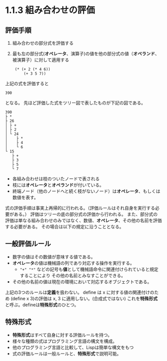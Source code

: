 # 1.1.3 組み合わせの評価

## 評価手順
1. 組み合わせの部分式を評価する
2. 最も左の部分式(**オペレータ**、演算子)の値を他の部分式の値（**オペランド**、被演算子）に対して適用する


		(* (+ 2 (* 4 6))
			(+ 3 5 7))



上記の式を評価すると
```
390
```
となる。
先ほど評価した式をツリー図で表したものが下記の図である。

	390  
	├ *  
	├ 26  
	│ ├ +  
	│ ├ 2  
	│ └ 24  
	│    ├ *  
	│    ├ 4  
	│    └ 6  
	└ 15  
	   ├ +  
       ├ 3  
       ├ 5  
       └ 7
	   
- 各組み合わせは枝のついたノードで表される
- 枝には**オペレータ**と**オペランド**が付いている。
- 終端ノード（他のノードへと続く枝がないノード）は**オペレータ**、もしくは数値を表す。

式の評価手順は事実上再帰的に行われる。（評価ルールはそれ自身を実行する必要がある。）
評価はツリーの底の部分式の評価から行われる。
また、部分式の評価は単なる組み合わせのみではなく、数値、**オペレータ**、その他の名前を評価する必要がある。
その場合は以下の規定に沿うこととなる。


## 一般評価ルール
- 数字の値はその数値が意味する値である。
- **オペレータ**の値は機械語の列であり対応する操作を実行する。
  - ```"+" "*"``` などの記号も**値**として機械語命令に関連付けられていると規定することにより
  その他の名前とみなすことができる。
- その他の名前の値は現在の環境において対応するオブジェクトである。

上記の3つのルールは**定義**を扱わない。
define は x に対する値の関連付けのため
(define x 3)の評価は x, 3 に適用しない。(合成式ではない)
これを**特殊形式**と呼ぶ。defineは**特殊形式**のひとつ。

## 特殊形式
- **特殊形式**はすべて自身に対する評価ルールを持つ。
- 様々な種類の式はプログラミング言語の構文を構成。
- 他のプログラミング言語と比較して、Lispは簡単な構文をもつ
- 式の評価ルールは一般ルールと、**特殊形式**で説明可能。
